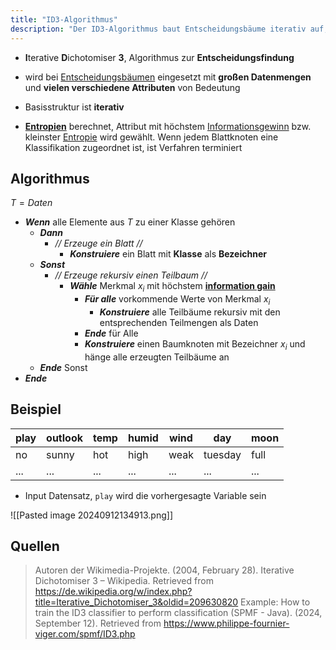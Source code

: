 ```yaml
---
title: "ID3-Algorithmus"
description: "Der ID3-Algorithmus baut Entscheidungsbäume iterativ auf, indem er Attribute mit dem höchsten Informationsgewinn wählt. Er eignet sich für große Datensätze mit vielen Attributen zur Klassifikation."
---
```


- **I**terative **D**ichotomiser **3**, Algorithmus zur **Entscheidungsfindung**
- wird bei [Entscheidungsbäumen](/lerninhalte/entscheidungsbaum) eingesetzt mit **großen Datenmengen** und **vielen verschiedene Attributen** von Bedeutung

- Basisstruktur ist **iterativ**
- **[Entropien](/lerninhalte/entropie-und-informationsgewinn)** berechnet, Attribut mit höchstem [Informationsgewinn](/lerninhalte/entropie-und-informationsgewinn) bzw. kleinster [Entropie](/lerninhalte/entropie-und-informationsgewinn) wird gewählt. Wenn jedem Blattknoten eine Klassifikation zugeordnet ist, ist Verfahren terminiert 
## Algorithmus

$T = Daten$
- ***Wenn*** alle Elemente aus $T$ zu einer Klasse gehören
	- ***Dann***
		- *// Erzeuge ein Blatt //*
			- ***Konstruiere*** ein Blatt mit **Klasse** als **Bezeichner**
	- ***Sonst***
		- *// Erzeuge rekursiv einen Teilbaum //*
			- ***Wähle*** Merkmal $x_i$ mit höchstem **[information gain](/lerninhalte/entropie-und-informationsgewinn)**
				- ***Für alle*** vorkommende Werte von Merkmal $x_i$
					- ***Konstruiere*** alle Teilbäume rekursiv mit den entsprechenden Teilmengen als Daten
				- ***Ende*** für Alle
				- ***Konstruiere*** einen Baumknoten mit Bezeichner $x_i$ und hänge alle erzeugten Teilbäume an
	- ***Ende*** Sonst
- ***Ende***

## Beispiel

| play | outlook | temp | humid | wind | day     | moon |
| ---- | ------- | ---- | ----- | ---- | ------- | ---- |
| no   | sunny   | hot  | high  | weak | tuesday | full |
| ...  | ...     | ...  | ...   | ...  | ...     | ...  |
- Input Datensatz, `play` wird die vorhergesagte Variable sein

![[Pasted image 20240912134913.png]]


## Quellen

> Autoren der Wikimedia-Projekte. (2004, February 28). Iterative Dichotomiser 3 – Wikipedia. Retrieved from https://de.wikipedia.org/w/index.php?title=Iterative_Dichotomiser_3&oldid=209630820
> Example: How to train the ID3 classifier to perform classification (SPMF - Java). (2024, September 12). Retrieved from https://www.philippe-fournier-viger.com/spmf/ID3.php